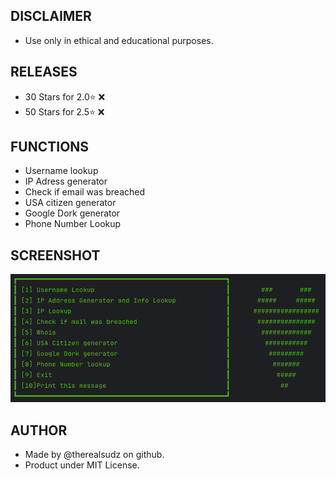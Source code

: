 ## DISCLAIMER
- Use only in ethical and educational purposes.

## RELEASES
- 30 Stars for 2.0⭐ ❌
- 50 Stars for 2.5⭐ ❌


## FUNCTIONS
- Username lookup
- IP Adress generator
- Check if email was breached
- USA citizen generator
- Google Dork generator
- Phone Number Lookup

## SCREENSHOT
![image](https://github.com/therealsudz/OSINT-multitool/blob/98b01db4a62aa04ffa93e088a023d57cdd3c07b5/functions.png)

## AUTHOR
- Made by @therealsudz on github.
- Product under MIT License.
